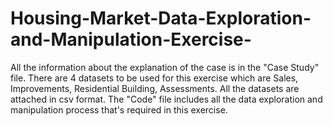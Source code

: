 # Housing-Market-Data-Exploration-and-Manipulation-Exercise-
All the information about the explanation of the case is in the "Case Study" file. There are 4 datasets to be used for this exercise which are Sales, Improvements, Residential Building, Assessments. All the datasets are attached in csv format. The "Code" file includes all the data exploration and manipulation process that's required in this exercise. 
